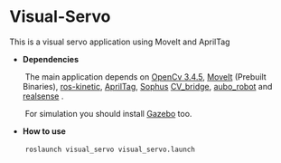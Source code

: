 # Visual-Servo

This is a visual servo application using MoveIt and AprilTag

- **Dependencies**
  
    ​	The main  application depends on [OpenCv 3.4.5](https://opencv.org), [MoveIt](http://docs.ros.org/kinetic/api/moveit_tutorials/html/index.html) (Prebuilt Binaries), [ros-kinetic](http://wiki.ros.org/Documentation), [AprilTag](https://april.eecs.umich.edu/software/apriltag), [Sophus](https://github.com/strasdat/Sophus) [CV_bridge](http://wiki.ros.org/cv_bridge), [aubo_robot](<https://github.com/ZhouYixuanRobtic/aubo_robot_realsense>) and [realsense](<https://github.com/IntelRealSense/realsense-ros>) . 
    
    ​	For simulation you should install [Gazebo](http://gazebosim.org/) too.

- **How to use**

  ​	`roslaunch visual_servo visual_servo.launch`


